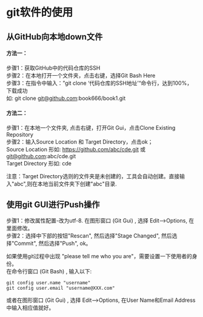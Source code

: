 # git软件的使用

## 从GitHub向本地down文件

#### 方法一：

步骤1：获取GitHub中的代码仓库的SSH  
步骤2：在本地打开一个文件夹，点击右键，选择Git Bash Here  
步骤3：在指令中输入：”git clone ‘代码仓库的SSH地址’“命令行，达到100%，下载成功  
如: git clone git@github.com:book666/book1.git

#### 方法二：

步骤1：在本地一个文件夹, 点击右键，打开Git Gui，点击Clone Existing Repository  
步骤2：输入Source Location 和 Target Directory，点击ok；  
Source Location 形如: https://github.com/abc/cde.git 或 git@github.com:abc/cde.git  
Target Directory 形如: cde  

注意：Target Directory选则的文件夹是未创建的，工具会自动创建。直接输入"abc",则在本地当前文件夹下创建"abc"目录.

## 使用git GUI进行Push操作
步骤1：修改属性配置-改为utf-8. 在图形窗口 (Git Gui) , 选择 Edit-->Options, 在里面修改。  
步骤2：选择中下部的按钮"Rescan", 然后选择"Stage Changed", 然后选择"Commit", 然后选择"Push", ok。

如果使用git过程中出现 "please tell me who you are"，需要设置一下使用者的身份。  
在命令行窗口 (Git Bash) , 输入以下:
```  
git config user.name "username"
git config user.email "username@XXX.com"
```
或者在图形窗口 (Git Gui) , 选择 Edit-->Options, 在User Name和Email Address中输入相应值就好。
